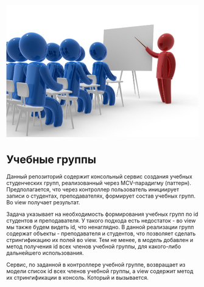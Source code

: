 ![Logo](../../../../../docs/StudyGroup.jpg)
# Учебные группы

Данный репозиторий содержит консольный сервис создания учебных студенческих групп,
реализованный через MCV-парадигму (паттерн).
Предполагается, что через контроллер пользователь инициирует записи о студентах,
преподавателях, формирует состав учебных групп. Во view получает результат.

Задача указывает на необходимость формирования учебных групп по id студентов и преподавателя.
У такого подхода есть недостаток - во view мы также будем видеть id, что ненаглядно.
В данной реализации групп содержат объекты - преподавателя и студентов, что позволяет
сделать стрингификацию их полей во view. Тем не менее, в модель добавлен и метод получения
id всех членов учебной группы, для какого-либо дальнейшего использования. 

Сервис, по заданной в контроллере учебной группе, возвращает из модели список id всех членов
учебной группы, а view содержит метод их стрингификации в консоль.
Который и вызывается.